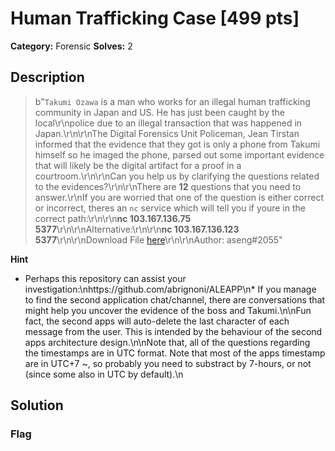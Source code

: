 # Human Trafficking Case [499 pts]

**Category:** Forensic
**Solves:** 2

## Description
>b"`Takumi Ozawa` is a man who works for an illegal human trafficking community in Japan and US. He has just been caught by the local\r\npolice due to an illegal transaction that was happened in Japan.\r\n\r\nThe Digital Forensics Unit Policeman, Jean Tirstan informed that the evidence that they got is only a phone from Takumi himself so  he imaged the phone, parsed out some important evidence that will likely be the digital artifact for a proof in a courtroom.\r\n\r\nCan you help us by clarifying the questions related to the evidences?\r\n\r\nThere are **12** questions that you need to answer.\r\nIf you are worried that one of the question is either correct or incorrect, theres an `nc` service which will tell you if youre in the correct path:\r\n\r\n**nc 103.167.136.75 5377**\r\n\r\nAlternative:\r\n\r\n**nc 103.167.136.123 5377**\r\n\r\nDownload File [here](https://drive.google.com/file/d/1Mih6PaVFA4mvmx2Ki0ApYk7h1lEFIa7B/view?usp=share_link)\r\n\r\nAuthor: aseng#2055"

**Hint**
* Perhaps this repository can assist your investigation:\nhttps://github.com/abrignoni/ALEAPP\n* If you manage to find the second application chat/channel, there are conversations that might help you uncover the evidence of the boss and Takumi.\n\nFun fact, the second apps will auto-delete the last character of each message from the user. This is intended by the behaviour of the second apps architecture design.\n\nNote that, all of the questions regarding the timestamps are in UTC format. Note that most of the apps timestamp are in UTC+7 ~, so probably you need to substract by 7-hours, or not (since some also in UTC by default).\n

## Solution

### Flag

